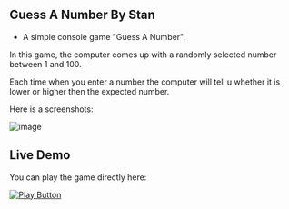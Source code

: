 ## Guess A Number By Stan
- A simple console game "Guess A Number".

In this game, the computer comes up with a randomly selected number between 1 and 100. 

Each time when you enter a number the computer will tell u whether it is lower or higher then the expected number.

Here is a screenshots:

![image](https://user-images.githubusercontent.com/109627707/192233686-7c33ae94-f5db-4fe1-bd39-f198b98cea2d.png)

## Live Demo

You can play the game directly here:

[<img alt="Play Button" src ="https://user-images.githubusercontent.com/109627707/192613720-776c9452-e8e6-43f8-9681-080897656009.png" />](https://replit.com/@Stan15321/Guess-A-number#Main.cs)

